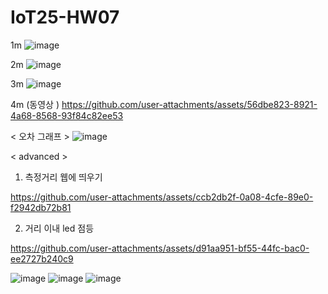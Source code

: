 # IoT25-HW07

1m
![image](https://github.com/user-attachments/assets/22f008e0-6e91-4d5f-9a5d-39c0feb6e2d6)



2m
![image](https://github.com/user-attachments/assets/db79eca2-0503-40ad-a9ee-ad70d3be3c41)



3m
![image](https://github.com/user-attachments/assets/5b48fda9-e44d-4492-81d1-333cffef94ea)



4m (동영상 )
https://github.com/user-attachments/assets/56dbe823-8921-4a68-8568-93f84c82ee53



< 오차 그래프 >
![image](https://github.com/user-attachments/assets/b1a57e2e-3d93-4049-9fc3-a47300d6f951)



















< advanced >
1. 측정거리 웹에 띄우기

https://github.com/user-attachments/assets/ccb2db2f-0a08-4cfe-89e0-f2942db72b81


2. 거리 이내 led 점등

https://github.com/user-attachments/assets/d91aa951-bf55-44fc-bac0-ee2727b240c9











![image](https://github.com/user-attachments/assets/27d252f2-3de2-4098-af64-bc22f115d8da)
![image](https://github.com/user-attachments/assets/26abd7b2-f962-412f-b00f-853e435b83c4)
![image](https://github.com/user-attachments/assets/acaf6580-1cc1-46e0-81e6-c29c704d787f)


